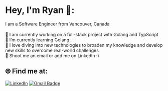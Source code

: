# Hey, I'm Ryan 👋:
I am a Software Engineer from Vancouver, Canada<br><br>🔭 I am currently working on a full-stack project with Golang and TypScript<br>🌱 I’m currently learning Golang<br>🧠 I love diving into new technologies to broaden my knowledge and develop new skills to overcome real-world challenges<br>💬 Shoot me an email or add me on LinkedIn :)


## 🌐 Find me at:
[![LinkedIn](https://img.shields.io/badge/LinkedIn-%230077B5.svg?logo=linkedin&logoColor=white)](https://linkedin.com/in/RyanHJS) 
[![Gmail Badge](https://img.shields.io/badge/-Gmail-d14836?style=flat-square&logo=Gmail&logoColor=white&link=mailto:ryanhejs@gmail.com)](mailto:ryanhejs@gmail.com)

<!-- Proudly created with GPRM ( https://gprm.itsvg.in ) -->
